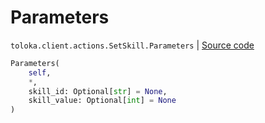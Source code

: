 # Parameters
`toloka.client.actions.SetSkill.Parameters` | [Source code](https://github.com/Toloka/toloka-kit/blob/v1.1.4/src/client/actions.py#L178)

```python
Parameters(
    self,
    *,
    skill_id: Optional[str] = None,
    skill_value: Optional[int] = None
)
```

